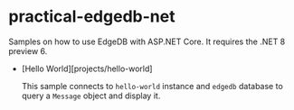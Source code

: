 # practical-edgedb-net

Samples on how to use EdgeDB with ASP.NET Core. It requires the .NET 8 preview 6.

- [Hello World][projects/hello-world]

  This sample connects to `hello-world` instance and `edgedb` database to query a `Message` object and display it. 